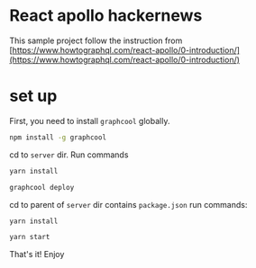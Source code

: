 # React apollo hackernews
This sample project follow the instruction from  [https://www.howtographql.com/react-apollo/0-introduction/](https://www.howtographql.com/react-apollo/0-introduction/)

# set up

First, you need to install `graphcool` globally.

```bash
npm install -g graphcool
```

cd to `server` dir. Run commands

```bash
yarn install
```

```bash
graphcool deploy
```

cd to parent of `server` dir contains `package.json` run commands:
```bash
yarn install
```

```bash
yarn start
```

That's it! Enjoy

